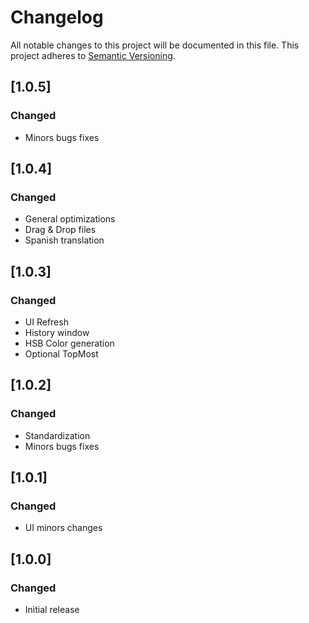 # Changelog
All notable changes to this project will be documented in this file.
This project adheres to [Semantic Versioning](http://semver.org/).

## [1.0.5]
### Changed
- Minors bugs fixes

## [1.0.4]
### Changed
- General optimizations
- Drag & Drop files
- Spanish translation

## [1.0.3]
### Changed
- UI Refresh
- History window
- HSB Color generation
- Optional TopMost

## [1.0.2]
### Changed
- Standardization
- Minors bugs fixes

## [1.0.1]
### Changed
- UI minors changes

## [1.0.0]
### Changed
- Initial release